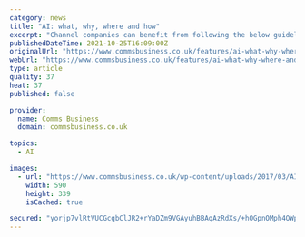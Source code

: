 ```yaml
---
category: news
title: "AI: what, why, where and how"
excerpt: "Channel companies can benefit from following the below guidelines to respond to the inevitable phrase, “We use AI.” Using this “what, why, where, when, how” sequence can facilitate conversations with your software vendors and consultants."
publishedDateTime: 2021-10-25T16:09:00Z
originalUrl: "https://www.commsbusiness.co.uk/features/ai-what-why-where-and-how/"
webUrl: "https://www.commsbusiness.co.uk/features/ai-what-why-where-and-how/"
type: article
quality: 37
heat: 37
published: false

provider:
  name: Comms Business
  domain: commsbusiness.co.uk

topics:
  - AI

images:
  - url: "https://www.commsbusiness.co.uk/wp-content/uploads/2017/03/AI-e1635163605320-590x339.jpg"
    width: 590
    height: 339
    isCached: true

secured: "yorjp7vlRtVUCGcgbClJR2+rYaDZm9VGAyuhBBAqAzRdXs/+hOGpnOMph4OWpMzHtM0zkr2cz32MF7wD99IDQhHg/uimGuViKIOlR72RHAYNa4imQa6f1Rb2mZVGL2rF1BXLZDrRVOPDwmTBZcO70AoYLjccGF26rOzqfNmA31RvGpZN1+ZZRylVqbsEZ/2/V97se2fOSAhqhsBkyjXqJqGhZZnXpL0TpH7xCPoH1E/BvqTr0nvWhlrKRyZstFn4Cn3PtadYEJ3cTIgdy9F91hY/O5TiTYjmLHBAbWjXpNO/bsyhegJwSQBEhM5cAWdzpfbVYlfPNF9KV0CoI7DQHtJXHDp/Giju7XBzNUCIh/E=;Y2+pKM+KmPTLKDaw/AtFeg=="
---
```


